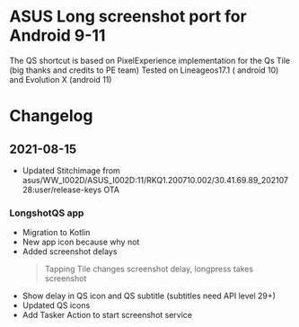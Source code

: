# ASUS Long screenshot port for Android 9-11
The QS shortcut is based on PixelExperience implementation for the Qs Tile (big thanks and credits to PE team)
Tested on Lineageos17.1 ( android 10) and Evolution X (android 11)
# Changelog
## 2021-08-15
 - Updated Stitchimage from asus/WW_I002D/ASUS_I002D:11/RKQ1.200710.002/30.41.69.89_20210728:user/release-keys OTA
### LongshotQS app
 - Migration to Kotlin
 - New app icon because why not
 - Added screenshot delays
    > Tapping Tile changes screenshot delay, longpress takes screenshot
 - Show delay in QS icon and QS subtitle (subtitles need API level 29+)
 - Updated QS icons
 - Add Tasker Action to start screenshot service

